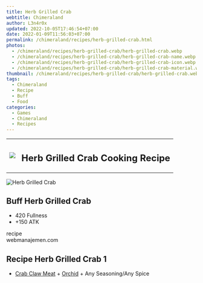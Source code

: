 ```yaml
---
title: Herb Grilled Crab
webtitle: Chimeraland
author: L3n4r0x
updated: 2022-10-05T17:46:54+07:00
date: 2022-01-09T11:56:03+07:00
permalink: /chimeraland/recipes/herb-grilled-crab.html
photos:
  - /chimeraland/recipes/herb-grilled-crab/herb-grilled-crab.webp
  - /chimeraland/recipes/herb-grilled-crab/herb-grilled-crab-name.webp
  - /chimeraland/recipes/herb-grilled-crab/herb-grilled-crab-icon.webp
  - /chimeraland/recipes/herb-grilled-crab/herb-grilled-crab-material.webp
thumbnail: /chimeraland/recipes/herb-grilled-crab/herb-grilled-crab.webp
tags:
  - Chimeraland
  - Recipe
  - Buff
  - Food
categories:
  - Games
  - Chimeraland
  - Recipes
---
```


<section id="bootstrap-wrapper"><link rel="stylesheet" href="https://cdn.statically.io/gh/dimaslanjaka/Web-Manajemen/40ac3225/css/bootstrap-4.5-wrapper.css"/><div class="row mb-2"><div class="col-md-12 mb-2"><table class="table" id="post-info"><tbody><tr><td><img class="d-inline-block me-2" src="/chimeraland/recipes/herb-grilled-crab/herb-grilled-crab-icon.webp" width="auto" height="auto"/></td><td><h1 class="fs-5">Herb Grilled Crab Cooking Recipe</h1></td></tr></tbody></table></div></div><div class="card mb-2"><div class="row g-0"><div class="col-sm-4 position-relative mb-2"><img src="/chimeraland/recipes/herb-grilled-crab/herb-grilled-crab-material.webp" class="card-img fit-cover w-100 h-100" alt="Herb Grilled Crab" data-fancybox="true"/></div><div class="col-sm-8 mb-2"><div class="card-body"><h2 class="card-title fs-5">Buff Herb Grilled Crab</h2><div class="card-text"><ul><li>420 Fullness</li><li>+150 ATK</li></ul></div><span class="badge rounded-pill bg-dark">recipe</span></div><div class="card-footer text-end text-muted">webmanajemen.com</div></div></div></div><div class="row mb-2"><div class="col-12 col-lg-6 recipe-item mb-2"><div class="card"><div class="card-body"><h2 class="card-title fs-5">Recipe Herb Grilled Crab 1</h2><div class="card-text"><ul><li><a class="text-decoration-none" href="/chimeraland/materials/crab-claw-meat.html">Crab Claw Meat</a><span> + </span><a class="text-decoration-none" href="/chimeraland/materials/orchid.html">Orchid</a><span> + </span>Any Seasoning/Any Spice</li></ul></div></div></div></div></div></section>